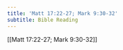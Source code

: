 ```yaml
---
title: 'Matt 17:22-27; Mark 9:30-32'
subtitle: Bible Reading
---
```


[[Matt 17:22-27; Mark 9:30-32]]